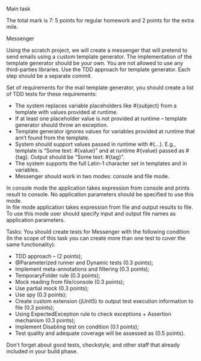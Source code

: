 Main task

The total mark is 7:  5 points for regular homework and 2 points for the extra mile.

Messenger

Using the scratch project, we will create a messenger that will pretend to send emails using a custom template generator.
The implementation of the template generator should be your own. You are not allowed to use any third-parties libraries. 
Use the TDD approach for template generator. Each step should be a separate commit.

Set of requirements for the mail template generator, you should create a list of TDD tests for these requirements:

- The system replaces variable placeholders like #{subject} from a template with values provided at runtime.
- If at least one placeholder value is not provided at runtime – template generator should throw an exception.
- Template generator ignores values for variables provided at runtime that arn’t found from the template.
- System should support values passed in runtime with #{…}. 
  E.g., template is “Some text: #{value}” and at runtime #{value} passed as #{tag}. 
  Output should be “Some text: #{tag}”.
- The system supports the full Latin-1 character set in templates and in variables.
- Messenger should work in two modes: console and file mode.

In console mode the application takes expression from console and prints result to console. 
No application parameters should be specified to use this mode.  
In file mode application takes expression from file and output results to file. 
To use this mode user should specify input and output file names as application parameters.


Tasks:
You should create tests for Messenger with the following condition 
(In the scope of this task you can create more than one test to cover the same functionality):

- TDD approach – (2 points);
- @Parameterized runner and Dynamic tests (0.3 points);
- Implement meta-annotations and filtering (0.3 points);
- TemporaryFolder rule (0.3 points);
- Mock reading from file/console (0.3 points);
- Use partial mock (0.3 points);
- Use spy (0.3 points);
- Create custom extension (jUnit5) to output test execution information to file (0.3 points);
- Using ExpectedException rule to check exceptions + Assertion mechanism (0.3 points);
- Implement Disabling test on condition (0.1 points);
- Test quality and adequate coverage will be assessed as (0.5 points).

Don't forget about good tests, checkstyle, and other staff that already included in your build phase.
